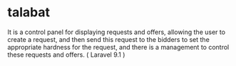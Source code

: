 # talabat
It is a control panel for displaying requests and offers, allowing the user to create a request, and then send this request to the bidders to set the appropriate hardness for the request, and there is a management to control these requests and offers. ( Laravel 9.1 )
